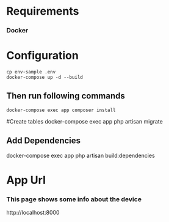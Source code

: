 
# Requirements
### Docker



# Configuration 
```
cp env-sample .env
docker-compose up -d --build
```

## Then run following commands
```
docker-compose exec app composer install
```

#Create tables
docker-compose exec app php artisan migrate

## Add Dependencies
docker-compose exec app php artisan build:dependencies   
# App Url
### This page shows some info about the device
http://localhost:8000





